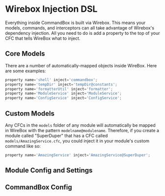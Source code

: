 # Wirebox Injection DSL

Everything inside CommandBox is built via Wirebox. This means your models, commands, and interceptors can all take advantage of Wirebox's dependency injection.   All you need to do is add a property to the top of your CFC that tells WireBox what to inject.

## Core Models

There are a number of automatically-mapped objects inside WireBox.  Here are some examples:

```javascript
property name='shell' inject='commandbox';
property name='tempDir' inject='tempDir@constants';
property name='formatterUtil' inject='formatter';
property name='ModuleService' inject='ModuleService';
property name='ConfigService' inject='ConfigService';

```

## Custom Models

Any CFCs in the `models` folder of any module will automatically be mapped in WireBox with the pattern `modelname@modulename`.  Therefore, if you create a module called "SuperDuper" that has a CFC called `models/AmazingService.cfc`, you could inject it in your module's custom command like so:

```javascript
property name='AmazingService' inject='AmazingService@SuperDuper';
```

## Module Config and Settings

## CommandBox Config 